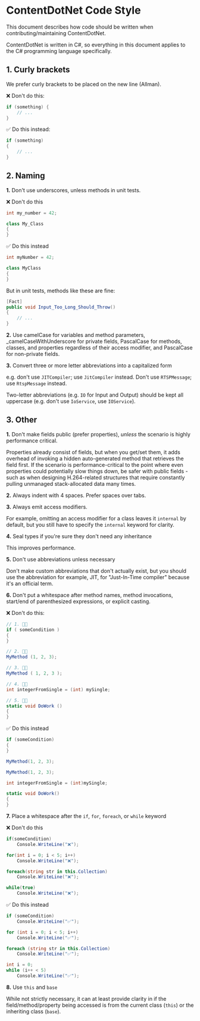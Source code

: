# ContentDotNet Code Style
This document describes how code should be written when contributing/maintaining ContentDotNet.

ContentDotNet is written in C#, so everything in this document applies to the C# programming language specifically.

## 1. Curly brackets
We prefer curly brackets to be placed on the new line (Allman).

❌ Don't do this:
```cs
if (something) {
    // ...
}
```

✅ Do this instead:
```cs
if (something)
{
    // ...
}
```

## 2. Naming
**1.** Don't use underscores, unless methods in unit tests.

❌ Don't do this
```cs
int my_number = 42;

class My_Class
{
}
```
✅ Do this instead
```cs
int myNumber = 42;

class MyClass
{
}
```

But in unit tests, methods like these are fine:
```cs
[Fact]
public void Input_Too_Long_Should_Throw()
{
    // ...
}
```

**2.** Use camelCase for variables and method parameters, _camelCaseWithUnderscore for private fields, PascalCase for methods, classes, and properties regardless of their access modifier, and PascalCase for non-private fields.

**3.** Convert three or more letter abbreviations into a capitalized form

e.g. don't use `JITCompiler`; use `JitCompiler` instead. Don't use `RTSPMessage`; use `RtspMessage` instead.

Two-letter abbreviations (e.g. `IO` for Input and Output) should be kept all uppercase (e.g. don't use `IoService`, use `IOService`).

## 3. Other
**1.** Don't make fields public (prefer properties), *unless* the scenario is highly performance critical.

Properties already consist of fields, but when you get/set them, it adds overhead of invoking a hidden auto-generated method that retrieves the field first. If the scenario is performance-critical to the point where even properties could potentially slow things down, be safer with public fields - such as when designing H.264-related structures that require constantly pulling unmanaged stack-allocated data many times.

**2.** Always indent with 4 spaces. Prefer spaces over tabs.

**3.** Always emit access modifiers.

For example, omitting an access modifier for a class leaves it `internal` by default, but you still have to specify the `internal` keyword for clarity.

**4.** Seal types if you're sure they don't need any inheritance

This improves performance.

**5.** Don't use abbreviations unless necessary

Don't make custom abbreviations that don't actually exist, but you should use the abbreviation for example, JIT, for "Just-In-Time compiler" because it's an official term.

**6.** Don't put a whitespace after method names, method invocations, start/end of parenthesized expressions, or explicit casting.

❌ Don't do this:
```cs
// 1. 🙅🏻
if ( someCondition )
{
}

// 2. 🙅🏻
MyMethod (1, 2, 3);

// 3. 🙅🏻
MyMethod ( 1, 2, 3 );

// 4. 🙅🏻
int integerFromSingle = (int) mySingle;

// 5. 🙅🏻
static void DoWork ()
{
}
```

✅ Do this instead
```cs
if (someCondition)
{
}

MyMethod(1, 2, 3);

MyMethod(1, 2, 3);

int integerFromSingle = (int)mySingle;

static void DoWork()
{
}
```

**7.** Place a whitespace after the `if`, `for`, `foreach`, or `while` keyword

❌ Don't do this
```cs
if(someCondition)
    Console.WriteLine("❌");

for(int i = 0; i < 5; i++)
    Console.WriteLine("❌");

foreach(string str in this.Collection)
    Console.WriteLine("❌");

while(true)
    Console.WriteLine("❌");
```

✅ Do this instead
```cs
if (someCondition)
    Console.WriteLine("✅");

for (int i = 0; i < 5; i++)
    Console.WriteLine("✅");

foreach (string str in this.Collection)
    Console.WriteLine("✅");

int i = 0;
while (i++ < 5)
    Console.WriteLine("✅");
```

**8.** Use `this` and `base`

While not strictly necessary, it can at least provide clarity in if the field/method/property being accessed is from the current class (`this`) or the inheriting class (`base`).
